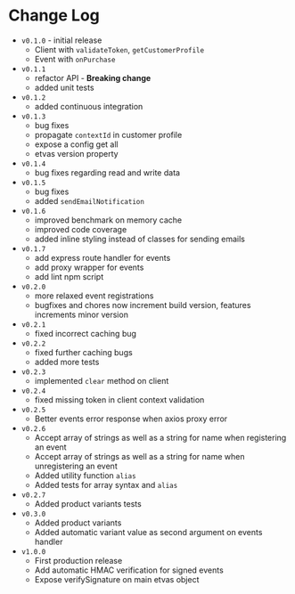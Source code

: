 # Change Log

- `v0.1.0` - initial release
  - Client with `validateToken`, `getCustomerProfile`
  - Event with `onPurchase`
- `v0.1.1`
  - refactor API - **Breaking change**
  - added unit tests
- `v0.1.2`
  - added continuous integration
- `v0.1.3`
  - bug fixes
  - propagate `contextId` in customer profile
  - expose a config get all
  - etvas version property
- `v0.1.4`
  - bug fixes regarding read and write data
- `v0.1.5`
  - bug fixes
  - added `sendEmailNotification`
- `v0.1.6`
  - improved benchmark on memory cache
  - improved code coverage
  - added inline styling instead of classes for sending emails
- `v0.1.7`
  - add express route handler for events
  - add proxy wrapper for events
  - add lint npm script
- `v0.2.0`
  - more relaxed event registrations
  - bugfixes and chores now increment build version, features increments minor version
- `v0.2.1`
  - fixed incorrect caching bug
- `v0.2.2`
  - fixed further caching bugs
  - added more tests
- `v0.2.3`
  - implemented `clear` method on client
- `v0.2.4`
  - fixed missing token in client context validation
- `v0.2.5`
  - Better events error response when axios proxy error
- `v0.2.6`
  - Accept array of strings as well as a string for name when registering an event
  - Accept array of strings as well as a string for name when unregistering an event
  - Added utility function `alias`
  - Added tests for array syntax and `alias`
- `v0.2.7`
  - Added product variants tests
- `v0.3.0`
  - Added product variants
  - Added automatic variant value as second argument on events handler
- `v1.0.0`
  - First production release
  - Add automatic HMAC verification for signed events
  - Expose verifySignature on main etvas object
